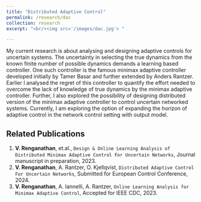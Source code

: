 ```yaml
---
title: "Distributed Adaptive Control"
permalink: /research/dac
collection: research
excerpt: "<br/><img src='/images/dac.jpg'> "

---
```

My current research is about analysing and designing adaptive controls for uncertain systems. The uncertainty in selecting the true dynamics from the known finite number of possible dynamics demands a learning based controller. One such controller is the famous minimax adaptive controller developed initially by Tamer Basar and further extended by Anders Rantzer. Earlier I analysed the regret of this controller to quantify the effort needed to overcome the lack of knowledge of true dynamics by the minimax adaptive controller. Further, I also explored the possibility of designing distributed version of the minimax adaptive controller to control uncertain networked systems. Currently, I am exploring the option of expanding the horizon of adaptive control in the network control setting with output model. 

## Related Publications
1. **V. Renganathan**, et.al., `Design & Online Learning Analysis of Distributed Minimax Adaptive Control For Uncertain Networks`, Journal manuscript in preparation, 2023.
1. **V. Renganathan**, A. Rantzer, O. Kjellqvist, `Distributed Adaptive Control For Uncertain Networks`, Submitted for European Control Conference, 2024.
1. **V. Renganathan**, A. Iannelli, A. Rantzer, `Online Learning Analysis for Minimax Adaptive Control`, Accepted for IEEE CDC, 2023. 